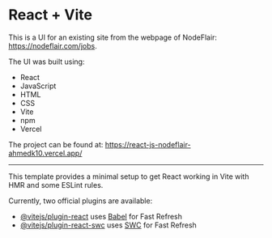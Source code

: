 # React + Vite

This is a UI for an existing site from the webpage of NodeFlair: https://nodeflair.com/jobs.

The UI was built using:
- React
- JavaScript
- HTML
- CSS
- Vite
- npm
- Vercel

The project can be found at: https://react-js-nodeflair-ahmedk10.vercel.app/



--------------------------------------------------------------------------------------------------------
This template provides a minimal setup to get React working in Vite with HMR and some ESLint rules.

Currently, two official plugins are available:

- [@vitejs/plugin-react](https://github.com/vitejs/vite-plugin-react/blob/main/packages/plugin-react/README.md) uses [Babel](https://babeljs.io/) for Fast Refresh
- [@vitejs/plugin-react-swc](https://github.com/vitejs/vite-plugin-react-swc) uses [SWC](https://swc.rs/) for Fast Refresh
